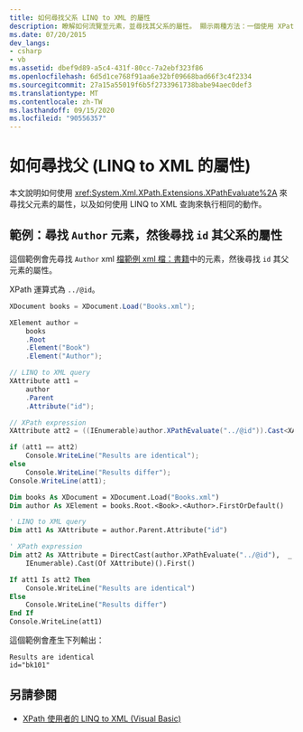 ```yaml
---
title: 如何尋找父系 LINQ to XML 的屬性
description: 瞭解如何流覽至元素，並尋找其父系的屬性。 顯示兩種方法：一個使用 XPathEvaluate，另一個使用 LINQ to XML 查詢。
ms.date: 07/20/2015
dev_langs:
- csharp
- vb
ms.assetid: dbef9d89-a5c4-431f-80cc-7a2ebf323f86
ms.openlocfilehash: 6d5d1ce768f91aa6e32bf09668bad66f3c4f2334
ms.sourcegitcommit: 27a15a55019f6b5f2733961738babe94aec0def3
ms.translationtype: MT
ms.contentlocale: zh-TW
ms.lasthandoff: 09/15/2020
ms.locfileid: "90556357"
---
```

# <a name="how-to-find-an-attribute-of-the-parent-linq-to-xml"></a>如何尋找父 (LINQ to XML 的屬性) 

本文說明如何使用 <xref:System.Xml.XPath.Extensions.XPathEvaluate%2A> 來尋找父元素的屬性，以及如何使用 LINQ to XML 查詢來執行相同的動作。

## <a name="example-find-the-author-element-and-then-find-the-id-attribute-of-its-parent"></a>範例：尋找 `Author` 元素，然後尋找 `id` 其父系的屬性

這個範例會先尋找 `Author` xml [檔範例 xml 檔：書籍](sample-xml-file-books.md)中的元素，然後尋找 `id` 其父元素的屬性。

XPath 運算式為 `../@id`。

```csharp
XDocument books = XDocument.Load("Books.xml");

XElement author =
    books
    .Root
    .Element("Book")
    .Element("Author");

// LINQ to XML query
XAttribute att1 =
    author
    .Parent
    .Attribute("id");

// XPath expression
XAttribute att2 = ((IEnumerable)author.XPathEvaluate("../@id")).Cast<XAttribute>().First();

if (att1 == att2)
    Console.WriteLine("Results are identical");
else
    Console.WriteLine("Results differ");
Console.WriteLine(att1);
```

```vb
Dim books As XDocument = XDocument.Load("Books.xml")
Dim author As XElement = books.Root.<Book>.<Author>.FirstOrDefault()

' LINQ to XML query
Dim att1 As XAttribute = author.Parent.Attribute("id")

' XPath expression
Dim att2 As XAttribute = DirectCast(author.XPathEvaluate("../@id"),  _
    IEnumerable).Cast(Of XAttribute)().First()

If att1 Is att2 Then
    Console.WriteLine("Results are identical")
Else
    Console.WriteLine("Results differ")
End If
Console.WriteLine(att1)
```

這個範例會產生下列輸出：

```output
Results are identical
id="bk101"
```

## <a name="see-also"></a>另請參閱

- [XPath 使用者的 LINQ to XML (Visual Basic) ](./comparison-xpath-linq-xml.md)
